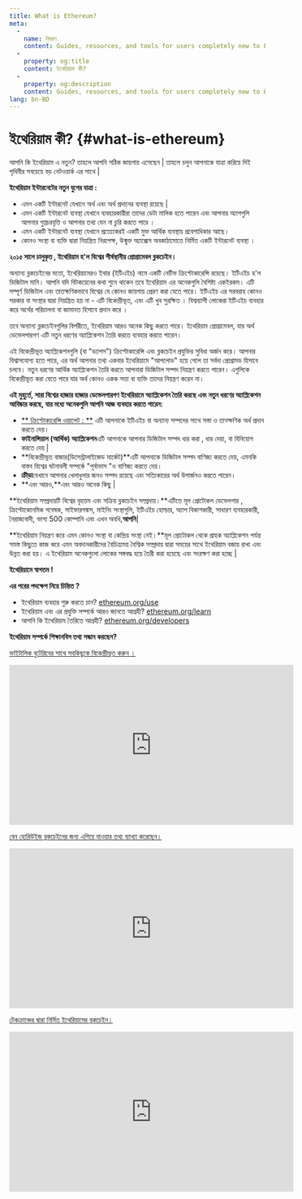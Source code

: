 ```yaml
---
title: What is Ethereum?
meta:
  - 
    name: বিবরণ
    content: Guides, resources, and tools for users completely new to Ethereum.
  - 
    property: og:title
    content: ইথেরিয়াম কী?
  - 
    property: og:description
    content: Guides, resources, and tools for users completely new to Ethereum.
lang: bn-BD
---
```


# ইথেরিয়াম কী? {#what-is-ethereum}

আপনি কি ইথেরিয়াম এ নতুন? তাহলে আপনি সঠিক জায়গায় এসেছেন | তাহলে চলুন আপনাকে যাত্রা করিয়ে দিই পৃথিবীর সবচেয়ে বড় নেটওয়ার্ক এর সাথে |

**ইথেরিয়াম ইন্টারনেটের নতুন যুগের যাত্রা :**

- এমন একটি ইন্টারনেট যেখানে অর্থ এবং অর্থ প্রদানের ব্যবস্থা রয়েছে |
- এমন একটি ইন্টারনেট ব্যবস্থা যেখানে ব্যবহারকারীরা তাদের ডেটা মালিক হতে পারেন এবং আপনার অ্যাপগুলি আপনার গুপ্তচরবৃত্তি ও আপনার তথ্য যেন না চুরি করতে পারে ।
- এমন একটি ইন্টারনেট ব্যবস্থা যেখানে প্রত্যেকেরই একটি মুক্ত আর্থিক ব্যবস্থায় প্রবেশাধিকার আছে।
- কোনও সংস্থা বা ব্যক্তি দ্বারা নিয়ন্ত্রিত নিরপেক্ষ, উন্মুক্ত অ্যাক্সেস অবকাঠামোতে নির্মিত একটি ইন্টারনেট ব্যবস্থা ।

**২০১৫ সালে চালুকৃত , ইথেরিয়াম হ'ল বিশ্বের শীর্ষস্থানীয় প্রোগ্রামেবল ব্লকচেইন।**

অন্যান্য ব্লকচেইনের মতো, ইথেরিয়ামেরও ইথার (ইটিএইচ) নামে একটি নেটিভ ক্রিপ্টোকারেন্সি রয়েছে। ইটিএইচ হ'ল ডিজিটাল মানি। আপনি যদি বিটকয়েনের কথা শুনে থাকেন তবে ইথেরিয়াম এর অনেকগুলি বৈশিষ্ট্য একইরকম। এটি সম্পূর্ণ ডিজিটাল এবং তাতক্ষণিকভাবে বিশ্বের যে কোনও জায়গায় প্রেরণ করা যেতে পারে। ইটিএইচ এর সরবরাহ কোনও সরকার বা সংস্থার দ্বারা নিয়ন্ত্রিত হয় না - এটি বিকেন্দ্রীভূত, এবং এটি খুব সুরক্ষিত । বিশ্বব্যাপী লোকেরা ইটিএইচ ব্যবহার করে অর্থের পরিচালনা বা জামানত হিসাবে প্রদান করে ।

তবে অন্যান্য ব্লকচেইনগুলির বিপরীতে, ইথেরিয়াম আরও অনেক কিছু করতে পারে। ইথেরিয়াম প্রোগ্রামেবল, যার অর্থ ডেভেলপারগণ  এটি নতুন ধরণের অ্যাপ্লিকেশন তৈরি করতে ব্যবহার করতে পারেন।</p> 

এই বিকেন্দ্রীভূত অ্যাপ্লিকেশনগুলি (বা "ড্যাপস") ক্রিপ্টোকারেন্সি এবং ব্লকচেইন প্রযুক্তির সুবিধা অর্জন করে। আপনার বিশ্বাসযোগ্য হতে পারে, এর অর্থ আপনার তথ্য একবার ইথেরিয়ামে "আপলোড" হয়ে গেলে তা সর্বদা প্রোগ্রামড হিসাবে চলবে। নতুন ধরণের আর্থিক অ্যাপ্লিকেশন তৈরি করতে আপনারা ডিজিটাল সম্পদ নিয়ন্ত্রণ করতে পারেন। এগুলিকে বিকেন্দ্রীভূত করা যেতে পারে যার অর্থ কোনও একক সত্তা বা ব্যক্তি তাদের নিয়ন্ত্রণ করেন না।

**এই মুহুর্তে, সারা বিশ্বের হাজার হাজার ডেভেলপারগণ ইথেরিয়ামে অ্যাপ্লিকেশন তৈরি করছে এবং নতুন ধরণের অ্যাপ্লিকেশন আবিষ্কার করছে, যার মধ্যে অনেকগুলি আপনি আজ ব্যবহার করতে পারেন:**

- [** ক্রিপ্টোকারেন্সি ওয়ালেট : **](/use/#3-what-is-a-wallet-and-which-one-should-i-use) এটি আপনাকে ইটিএইচ বা অন্যান্য সম্পদের সাথে সস্তা ও তাত্ক্ষণিক অর্থ প্রদান করতে দেয়।
- **ফাইনান্সিয়াল (আর্থিক) অ্যাপ্লিকেশন**এটি আপনাকে আপনার ডিজিটাল সম্পদ ধার করা , ধার দেয়া, বা বিনিয়োগ করতে দেয় |
- **বিকেন্দ্রীভূত বাজার(ডিসেন্ট্রালাইজেড মার্কেট)**এটি আপনাকে ডিজিটাল সম্পদ বাণিজ্য করতে দেয়, এমনকি বাস্তব বিশ্বের ঘটনাবলী সম্পর্কে "পূর্বাভাস "ও বাণিজ্য করতে দেয়।
- **ক্রীড়া**যেখানে আপনার খেলাধুলার জনও সম্পদ রয়েছে এবং সত্যিকারের অর্থ উপার্জনও করতে পারেন।
- **এবং আরও,**এবং আরও অনেক কিছু |

**ইথেরিয়াম সম্প্রদায়টি বিশ্বের বৃহত্তম এবং সক্রিয় ব্লকচেইন সম্প্রদায়।**এটিতে মূল প্রোটোকল ডেভেলপার , ক্রিপ্টোকোনমিক গবেষক, সাইফারপঙ্কস, মাইনিং সংস্থাগুলি, ইটিএইচ হোল্ডার, অ্যাপ বিকাশকারী, সাধারণ ব্যবহারকারী, নৈরাজ্যবাদী, ভাগ্য 500 কোম্পানি এবং এখন অবধি,**আপনি**|

**ইথেরিয়াম নিয়ন্ত্রণ করে এমন কোনও সংস্থা বা কেন্দ্রিয় সংস্থা নেই।**মূল প্রোটোকল থেকে গ্রাহক অ্যাপ্লিকেশন পর্যন্ত সমস্ত কিছুতে কাজ করে এমন অবদানকারীদের বৈচিত্র্যময় বৈশ্বিক সম্প্রদায় দ্বারা সময়ের সাথে ইথেরিয়াম বজায় রাখা এবং উন্নত করা হয়। এ ইথেরিয়াম অনেকগুলো লোকের সঙ্গবদ্ধ হয়ে তৈরী করা হয়েছে এবং সংরক্ষণ করা হচ্ছে |

**ইথেরিয়ামে স্বাগতম !**

**এর পরের পদক্ষেপ নিয়ে চিন্তিত ?**

- ইথেরিয়াম ব্যবহার শুরু করতে চান? [ethereum.org/use](/use/)
- ইথেরিয়াম এবং এর প্রযুক্তি সম্পর্কে আরও জানতে আগ্রহী? [ethereum.org/learn](/learn/)
- আপনি কি ইথেরিয়াম তৈরিতে আগ্রহী? [ethereum.org/developers](/developers/)

**ইথেরিয়াম সম্পর্কে শিক্ষানবিস তথ্য সন্ধান করছেন?**

[ভাইটালিক বুটেরিনের সাথে সবকিছুকে বিকেন্দ্রীভূত করুন ।](https://youtu.be/WSN5BaCzsbo)

<div class="iframe-container">
  <iframe width="560" height="315" src="https://www.youtube.com/embed/WSN5BaCzsbo" frameborder="0" allow="accelerometer; autoplay; encrypted-media; gyroscope; picture-in-picture" allowfullscreen></iframe>
</div>

[বেন হোরিউইজ ব্লকচেইনের জন্য এগিয়ে যাওয়ার তথ্য ব্যাখ্যা করেছেন।](https://www.youtube.com/watch?v=l9jvKWKmRfs&feature=youtu.be)

<div class="iframe-container">
  <iframe width="560" height="315" src="https://www.youtube.com/embed/l9jvKWKmRfs" frameborder="0" allow="accelerometer; autoplay; encrypted-media; gyroscope; picture-in-picture" allowfullscreen></iframe>
</div>

[টেকক্রাঞ্চের দ্বারা নির্মিত ইথেরিয়ামের ব্লকচেইন।](https://www.youtube.com/watch?v=WfULutvxvzY)

<div class="iframe-container">
  <iframe width="560" height="315" src="https://www.youtube.com/embed/WfULutvxvzY" frameborder="0" allow="accelerometer; autoplay; encrypted-media; gyroscope; picture-in-picture" allowfullscreen></iframe>
</div>
